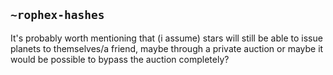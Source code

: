 ## `~rophex-hashes`
It's probably worth mentioning that (i assume) stars will still be able to issue planets to themselves/a friend, maybe through a private auction or maybe it would be possible to bypass the auction completely?